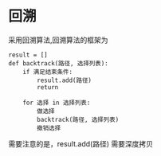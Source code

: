# 回溯
采用回溯算法,回溯算法的框架为
```
result = []
def backtrack(路径, 选择列表):
    if 满足结束条件:
        result.add(路径)
        return

    for 选择 in 选择列表:
        做选择
        backtrack(路径, 选择列表)
        撤销选择
```
需要注意的是，result.add(路径) 需要深度拷贝

